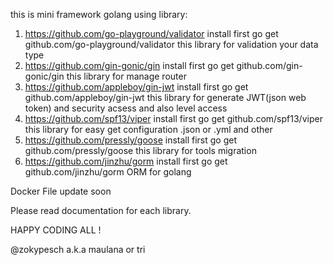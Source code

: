   this is mini framework golang using library:
1. https://github.com/go-playground/validator
install first go get github.com/go-playground/validator
this library for validation your data type
2. https://github.com/gin-gonic/gin
install first go get github.com/gin-gonic/gin
this library for manage router
3. https://github.com/appleboy/gin-jwt
install first go get github.com/appleboy/gin-jwt
this library for generate JWT(json web token) and security acsess and also level access
4. https://github.com/spf13/viper
install first go get github.com/spf13/viper
this library for easy get configuration .json or .yml and other
5. https://github.com/pressly/goose
install first go get github.com/pressly/goose
this library for tools migration
6. https://github.com/jinzhu/gorm
install first go get github.com/jinzhu/gorm
ORM for golang
 
Docker File update soon

Please read documentation for each library.

HAPPY CODING ALL !

@zokypesch a.k.a maulana or tri
